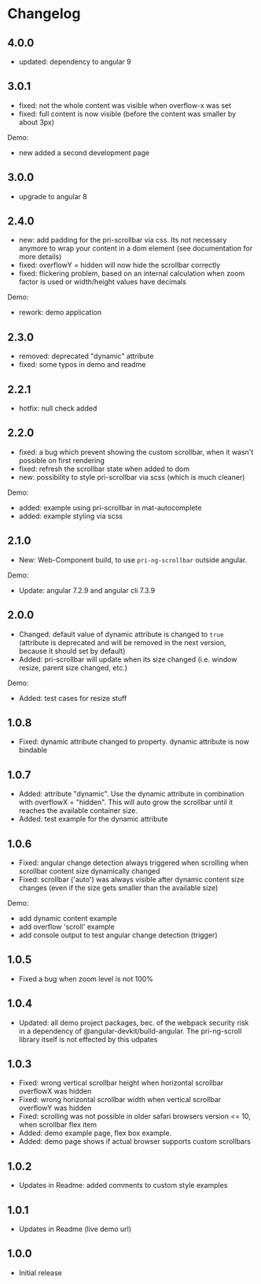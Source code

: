 # Changelog

## 4.0.0

- updated: dependency to angular 9

## 3.0.1

- fixed: not the whole content was visible when overflow-x was set
- fixed: full content is now visible (before the content was smaller by about 3px)

Demo:

- new added a second development page

## 3.0.0

- upgrade to angular 8

## 2.4.0

- new: add padding for the pri-scrollbar via css. Its not necessary anymore to wrap your content in a dom element (see documentation for more details)
- fixed: overflowY = hidden will now hide the scrollbar correctly
- fixed: flickering problem, based on an internal calculation when zoom factor is used or width/height values have decimals

Demo:

- rework: demo application

## 2.3.0

- removed: deprecated "dynamic" attribute
- fixed: some typos in demo and readme

## 2.2.1

- hotfix: null check added 

## 2.2.0

- fixed: a bug which prevent showing the custom scrollbar, when it wasn't possible on first rendering
- fixed: refresh the scrollbar state when added to dom
- new: possibility to style pri-scrollbar via scss (which is much cleaner)

Demo:

- added: example using pri-scrollbar in mat-autocomplete
- added: example styling via scss

## 2.1.0

- New: Web-Component build, to use `pri-ng-scrollbar` outside angular.

Demo:

- Update: angular 7.2.9 and angular cli 7.3.9

## 2.0.0

- Changed: default value of dynamic attribute is changed to `true` (attribute is deprecated and will be removed in the next version, because it should set by default)
- Added: pri-scrollbar will update when its size changed (i.e. window resize, parent size changed, etc.)

Demo:

- Added: test cases for resize stuff  

## 1.0.8

- Fixed: dynamic attribute changed to property. dynamic attribute is now bindable

## 1.0.7

- Added: attribute "dynamic". Use the dynamic attribute in combination with overflowX = "hidden". This will auto grow the scrollbar until it reaches the available container size.
- Added: test example for the dynamic attribute

## 1.0.6

- Fixed: angular change detection always triggered when scrolling when scrollbar content size dynamically changed
- Fixed: scrollbar ('auto') was always visible after dynamic content size changes (even if the size gets smaller than the available size)

Demo:

- add dynamic content example
- add overflow 'scroll' example
- add console output to test angular change detection (trigger) 

## 1.0.5

- Fixed a bug when zoom level is not 100%

## 1.0.4

- Updated: all demo project packages, bec. of the webpack security risk in a dependency of @angular-devkit/build-angular. The pri-ng-scroll library itself is not effected by this udpates

## 1.0.3

- Fixed: wrong vertical scrollbar height when horizontal scrollbar overflowX was hidden
- Fixed: wrong horizontal scrollbar width when vertical scrollbar overflowY was hidden
- Fixed: scrolling was not possible in older safari browsers version <= 10, when scrollbar flex item
- Added: demo example page, flex box example.
- Added: demo page shows if actual browser supports custom scrollbars

## 1.0.2

- Updates in Readme: added comments to custom style examples

## 1.0.1

- Updates in Readme (live demo url)

## 1.0.0

- Initial release

